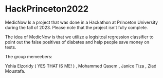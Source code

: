 # HackPrinceton2022


MedicNow Is a project that was done in a Hackathon at Princeton University during the fall of 2023. Please note that the project isn't fully complete. 

The idea of MedicNow is that we utilize a logisitcal regression classifier to point out the false positives of diabetes and help people save money on tests. 


The group memeebers: 

Yehia Elzoridy ( YES THAT IS ME! ) , Mohammed Qasem , Janice Tiza  , Ziad Moustafa. 

